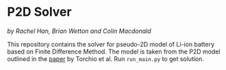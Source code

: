 # P2D Solver
*by Rachel Han, Brian Wetton and Colin Macdonald*

This repository contains the solver for pseudo-2D model of Li-ion battery based on Finite Difference Method. The model is taken from the P2D model outlined in the [paper](http://web.mit.edu/braatzgroup/Torchio_JElectSoc_2016.pdf) by Torchio et al.
Run `run_main.py` to get solution.
